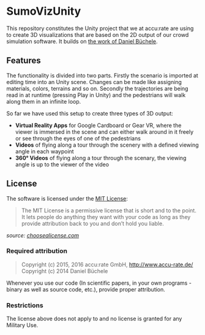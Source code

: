 # SumoVizUnity


This repository constitutes the Unity project that we at accu:rate are using to create 3D visualizations that are based on the 2D output of our crowd simulation software. It builds on [the work of Daniel Büchele](https://github.com/danielbuechele/SumoVizUnity).


## Features

The functionality is divided into two parts. Firstly the scenario is imported at editing time into an Unity scene. Changes can be made like assigning materials, colors, terrains and so on. Secondly the trajectories are being read in at runtime (pressing Play in Unity) and the pedestrians will walk along them in an infinite loop.

So far we have used this setup to create three types of 3D output:
- **Virtual Reality Apps** for Google Cardboard or Gear VR, where the viewer is immersed in the scene and can either walk around in it freely or see through the eyes of one of the pedestrians
- **Videos** of flying along a tour through the scenery with a defined viewing angle in each waypoint
- **360° Videos** of flying along a tour through the scenary, the viewing angle is up to the viewer of the video


## License

The software is licensed under the [MIT License](LICENSE.txt):

> The MIT License is a permissive license that is short and to the point. It lets people do anything they want with your code as long as they provide attribution back to you and don’t hold you liable.

*source: [choosealicense.com](http://www.choosealicense.com/)*

### Required attribution

> Copyright (c) 2015, 2016 accu:rate GmbH, http://www.accu-rate.de/  
> Copyright (c) 2014 Daniel Büchele

Whenever you use our code (In scientific papers, in your own programs - binary as well as source code, etc.), provide proper attribution.

### Restrictions

The license above does not apply to and no license is granted for any Military Use.

